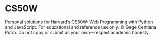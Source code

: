 # CS50W
Personal solutions for Harvard’s CS50W: Web Programming with Python and JavaScript. For educational and reference use only. © Gege Centiana Putra. Do not copy or submit as your own—respect academic honesty.
